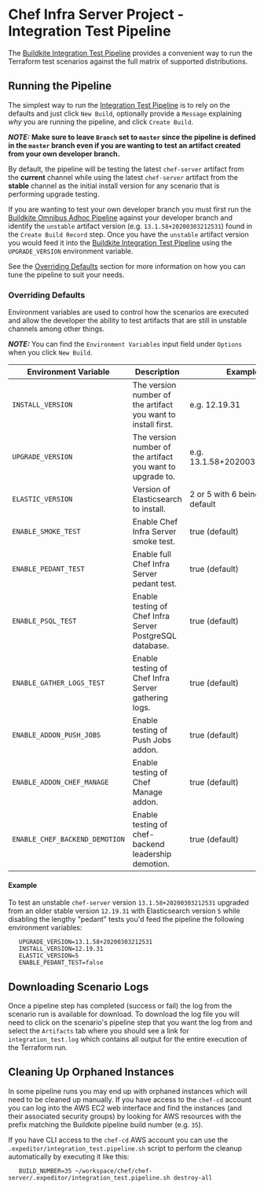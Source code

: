 # Chef Infra Server Project - Integration Test Pipeline

The [Buildkite Integration Test Pipeline](https://buildkite.com/chef/chef-chef-server-master-integration-test) provides a convenient way to run the Terraform test scenarios against the full matrix of supported distributions.

## Running the Pipeline

The simplest way to run the [Integration Test Pipeline](https://buildkite.com/chef/chef-chef-server-master-integration-test) is to rely on the defaults and just click `New Build`, optionally provide a `Message` explaining *why* you are running the pipeline, and click `Create Build`.

***NOTE:*** **Make sure to leave `Branch` set to `master` since the pipeline is defined in the `master` branch even if you are wanting to test an artifact created from your own developer branch.**

By default, the pipeline will be testing the latest `chef-server` artifact from the **current** channel while using the latest `chef-server` artifact from the **stable** channel as the initial install version for any scenario that is performing upgrade testing.

If you are wanting to test your own developer branch you must first run the [Buildkite Omnibus Adhoc Pipeline](https://buildkite.com/chef/chef-chef-server-master-omnibus-adhoc) against your developer branch and identify the `unstable` artifact version (e.g. `13.1.58+20200303212531`) found in the `Create Build Record` step.  Once you have the `unstable` artifact version you would feed it into the [Buildkite Integration Test Pipeline](https://buildkite.com/chef/chef-chef-server-master-integration-test) using the `UPGRADE_VERSION` environment variable.

See the [Overriding Defaults](Overriding-Defaults) section for more information on how you can tune the pipeline to suit your needs.

### Overriding Defaults

Environment variables are used to control how the scenarios are executed and allow the developer the ability to test artifacts that are still in unstable channels among other things.

***NOTE:*** You can find the `Environment Variables` input field under `Options` when you click `New Build`.

| Environment Variable | Description | Example |
|-----------------------------|-----------------------------------------------------------------------------------------------|--------------------------------------------|
| `INSTALL_VERSION` | The version number of the artifact you want to install first. | e.g. 12.19.31 |
| `UPGRADE_VERSION` | The version number of the artifact you want to upgrade to. | e.g. 13.1.58+20200303212531 |
| `ELASTIC_VERSION` | Version of Elasticsearch to install. | 2 or 5 with 6 being the default |
| `ENABLE_SMOKE_TEST` | Enable Chef Infra Server smoke test. | true (default) |
| `ENABLE_PEDANT_TEST` | Enable full Chef Infra Server pedant test. | true (default) |
| `ENABLE_PSQL_TEST` | Enable testing of Chef Infra Server PostgreSQL database. | true (default) |
| `ENABLE_GATHER_LOGS_TEST` | Enable testing of Chef Infra Server gathering logs. | true (default) |
| `ENABLE_ADDON_PUSH_JOBS` | Enable testing of Push Jobs addon. | true (default) |
| `ENABLE_ADDON_CHEF_MANAGE` | Enable testing of Chef Manage addon. | true (default) |
| `ENABLE_CHEF_BACKEND_DEMOTION` | Enable testing of chef-backend leadership demotion. | true (default) |

#### Example

To test an unstable `chef-server` version `13.1.58+20200303212531` upgraded from an older stable version `12.19.31` with Elasticsearch version `5` while disabling the lengthy "pedant" tests you'd feed the pipeline the following environment variables:

```
   UPGRADE_VERSION=13.1.58+20200303212531
   INSTALL_VERSION=12.19.31
   ELASTIC_VERSION=5
   ENABLE_PEDANT_TEST=false
```

## Downloading Scenario Logs

Once a pipeline step has completed (success or fail) the log from the scenario run is available for download.  To download the log file you will need to click on the scenario's pipeline step that you want the log from and select the `Artifacts` tab where you should see a link for `integration_test.log` which contains all output for the entire execution of the Terraform run.

## Cleaning Up Orphaned Instances

In some pipeline runs you may end up with orphaned instances which will need to be cleaned up manually.  If you have access to the `chef-cd` account you can log into the AWS EC2 web interface and find the instances (and their associated security groups) by looking for AWS resources with the prefix matching the Buildkite pipeline build number (e.g. `35`). 

If you have CLI access to the `chef-cd` AWS account you can use the `.expeditor/integration_test.pipeline.sh` script to perform the cleanup automatically by executing it like this:

```
   BUILD_NUMBER=35 ~/workspace/chef/chef-server/.expeditor/integration_test.pipeline.sh destroy-all
```